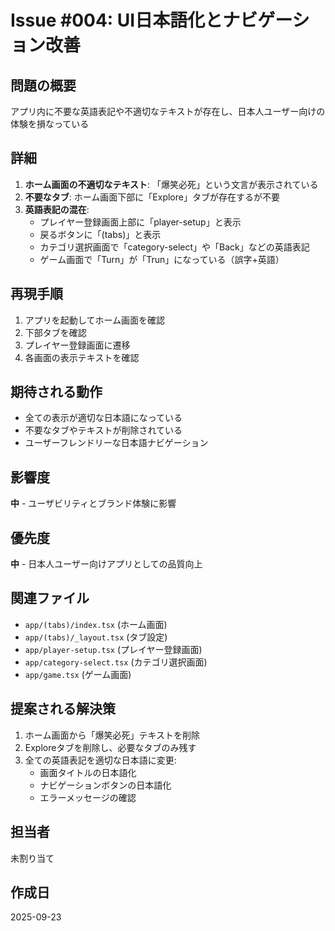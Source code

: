 # Issue #004: UI日本語化とナビゲーション改善

## 問題の概要
アプリ内に不要な英語表記や不適切なテキストが存在し、日本人ユーザー向けの体験を損なっている

## 詳細
1. **ホーム画面の不適切なテキスト**: 「爆笑必死」という文言が表示されている
2. **不要なタブ**: ホーム画面下部に「Explore」タブが存在するが不要
3. **英語表記の混在**: 
   - プレイヤー登録画面上部に「player-setup」と表示
   - 戻るボタンに「(tabs)」と表示
   - カテゴリ選択画面で「category-select」や「Back」などの英語表記
   - ゲーム画面で「Turn」が「Trun」になっている（誤字+英語）

## 再現手順
1. アプリを起動してホーム画面を確認
2. 下部タブを確認
3. プレイヤー登録画面に遷移
4. 各画面の表示テキストを確認

## 期待される動作
- 全ての表示が適切な日本語になっている
- 不要なタブやテキストが削除されている
- ユーザーフレンドリーな日本語ナビゲーション

## 影響度
**中** - ユーザビリティとブランド体験に影響

## 優先度
**中** - 日本人ユーザー向けアプリとしての品質向上

## 関連ファイル
- `app/(tabs)/index.tsx` (ホーム画面)
- `app/(tabs)/_layout.tsx` (タブ設定)
- `app/player-setup.tsx` (プレイヤー登録画面)
- `app/category-select.tsx` (カテゴリ選択画面)
- `app/game.tsx` (ゲーム画面)

## 提案される解決策
1. ホーム画面から「爆笑必死」テキストを削除
2. Exploreタブを削除し、必要なタブのみ残す
3. 全ての英語表記を適切な日本語に変更:
   - 画面タイトルの日本語化
   - ナビゲーションボタンの日本語化
   - エラーメッセージの確認

## 担当者
未割り当て

## 作成日
2025-09-23